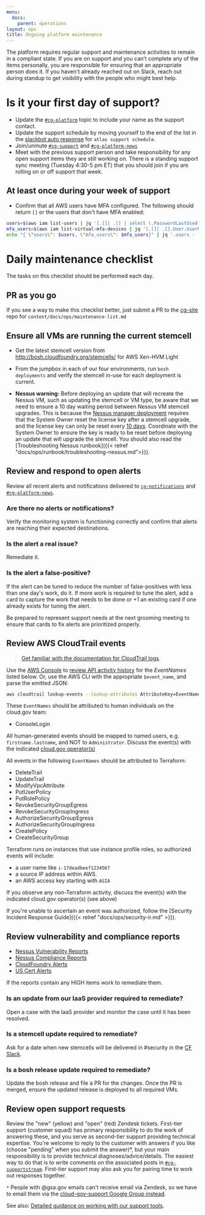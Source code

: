 ```yaml
---
menu:
  docs:
    parent: operations
layout: ops
title: Ongoing platform maintenance
---
```


The platform requires regular support and maintenance activities to remain in a
compliant state. If you are on support and you can’t complete any of the items
personally, you are responsible for ensuring that an appropriate person does it.
If you haven't already reached out on Slack, reach out during standup to get
visibility with the people who might best help.

# Is it your first day of support?

- Update the [`#cg-platform`](https://gsa-tts.slack.com/messages/cg-platform/)
topic to include your name as the support contact.
- Update the support schedule by moving yourself to the end of the list in the
[slackbot auto response](https://gsa-tts.slack.com/customize/slackbot) for
`atlas support schedule`.
- Join/unmute [`#cg-support`](https://gsa-tts.slack.com/messages/cg-support/)
and [`#cg-platform-news`](https://gsa-tts.slack.com/messages/cg-platform-news/)
- Meet with the previous support person and take responsibility for any open
support items they are still working on. There is a standing support sync meeting
(Tuesday 4:30-5 pm ET) that you should join if you are rolling on or off support
that week.

## At least once during your week of support

- Confirm that all AWS users have MFA configured. The following should return `[]`
or the users that don't have MFA enabled:

```sh
users=$(aws iam list-users | jq '[.[]| .[] | select (.PasswordLastUsed) | .UserName] | sort')
mfa_users=$(aws iam list-virtual-mfa-devices | jq '[.[]| .[].User.UserName]| sort')
echo "{ \"users\": $users, \"mfa_users\": $mfa_users}" | jq '.users - .mfa_users'
```

# Daily maintenance checklist

The tasks on this checklist should be performed each day.

## PR as you go

If you see a way to make this checklist better, just submit a PR to the
[cg-site](https://github.com/18F/cg-site) repo for `content/docs/ops/maintenance-list.md`

## Ensure all VMs are running the current stemcell

- Get the latest stemcell version from http://bosh.cloudfoundry.org/stemcells/
  for AWS Xen-HVM Light

- From the jumpbox in each of our four environments, run `bosh deployments` and verify the stemcell in-use
for each deployment is current.

- **Nessus warning:** Before deploying an update that will recreate the Nessus VM, such as updating the stemcell or VM type, be aware that we need to ensure a 10 day waiting period between Nessus VM stemcell upgrades. This is because the
[Nessus manager deployment](https://github.com/18F/cg-deploy-nessus-manager)
requires that the System Owner reset the license key after a stemcell upgrade, and the license key can only be reset every [10 days](https://docs.tenable.com/nessus/Content/ResetActivationCode.htm).
Coordinate with the System Owner to ensure the key is ready to be reset before
deploying an update that will upgrade the stemcell. You should also read the
[Troubleshooting Nessus runbook]({{< relref
"docs/ops/runbook/troubleshooting-nessus.md">}}).

## Review and respond to open alerts

Review all recent alerts and notifications delivered to [`cg-notifications`](https://groups.google.com/a/gsa.gov/forum/#!forum/cloud-gov-notifications)
and [`#cg-platform-news`](https://gsa-tts.slack.com/messages/cg-platform-news/).

### Are there no alerts or notifications?
Verify the monitoring system is functioning correctly and confirm that alerts
are reaching their expected destinations.

### Is the alert a real issue?
Remediate it.

### Is the alert a false-positive?
If the alert can be tuned to reduce the number of false-positives with less than
one day's work, do it.  If more work is required to tune the alert, add a card
to capture the work that needs to be done or +1 an existing card if one already
exists for tuning the alert.

Be prepared to represent support needs at the next grooming meeting to ensure
that cards to fix alerts are prioritized properly.

## Review AWS CloudTrail events

> [Get familiar with the documentation for CloudTrail logs](http://docs.aws.amazon.com/IAM/latest/UserGuide/cloudtrail-integration.html).

Use the [AWS Console](http://docs.aws.amazon.com/govcloud-us/latest/UserGuide/govcloud-console.html)
to [review API activity history](http://docs.aws.amazon.com/awscloudtrail/latest/userguide/view-cloudtrail-events-console.html)
for the _EventNames_ listed below.
Or, use the AWS CLI with the appropriate `$event_name`, and parse the emitted JSON:
```sh
aws cloudtrail lookup-events --lookup-attributes AttributeKey=EventName,AttributeValue=$event_name
```

These `EventNames` should be attributed to human individuals on the cloud.gov team:

* ConsoleLogin

All human-generated events should be mapped to named users, e.g. `firstname.lastname`, and NOT to `Administrator`.
Discuss the event(s) with the indicated [cloud.gov operator(s)](https://docs.google.com/spreadsheets/d/1mW3tphZ98ExmMxLHPogSpTq8DzYr5Oh8_SHnOTvjRWM/edit)

All events in the following `EventNames` should be attributed to Terraform:

- DeleteTrail
- UpdateTrail
- ModifyVpcAttribute
- PutUserPolicy
- PutRolePolicy
- RevokeSecurityGroupEgress
- RevokeSecurityGroupIngress
- AuthorizeSecurityGroupEgress
- AuthorizeSecurityGroupIngress
- CreatePolicy
- CreateSecurityGroup

Terraform runs on instances that use instance profile roles, so authorized events will include:

* a user name like `i-17deadbeef1234567`
* a source IP address within AWS.
* an AWS access key starting with `ASIA`

If you observe any non-Terraform activity, discuss the event(s) with the
indicated cloud.gov operator(s) (see above)

If you're unable to ascertain an event was authorized, follow the
[Security Incident Response Guide]({{< relref "docs/ops/security-ir.md" >}}).

## Review vulnerability and compliance reports
- [Nessus Vulnerability Reports](https://nessus.fr.cloud.gov/)
- [Nessus Compliance Reports](https://nessus.fr.cloud.gov/)
- [CloudFoundry Alerts](https://www.cloudfoundry.org/category/security/)
- [US Cert Alerts](https://www.us-cert.gov/ncas/alerts)

If the reports contain any HIGH items work to remediate them.

### Is an update from our IaaS provider required to remediate?
Open a case with the IaaS provider and monitor the case until it has been
resolved.

### Is a stemcell update required to remediate?
Ask for a date when new stemcells will be delivered in #security in the
[CF Slack](https://cloudfoundry.slack.com/).

### Is a bosh release update required to remediate?
Update the bosh release and file a PR for the changes.  Once the PR is merged,
ensure the updated release is deployed to all required VMs.

## Review open support requests

Review the "new" (yellow) and "open" (red) Zendesk tickets. First-tier support
(customer squad) has primary responsibility to do the work of answering these, and
you serve as second-tier support providing technical expertise. You're welcome
to reply to the customer with answers if you like (choose "pending" when you
submit the answer)*, but your main responsibility is to provide technical
diagnoses/advice/details. The easiest way to do that is to write comments on the
associated posts in
[`#cg-supportstream`](https://gsa-tts.slack.com/messages/cg-supportstream).
First-tier support may also ask you for pairing time to work out responses
together.

`*` People with @gsa.gov emails can't receive email via Zendesk, so we have to
email them via the [cloud-gov-support Google Group instead](https://groups.google.com/a/gsa.gov/forum/#!forum/cloud-gov-support).

See also: [Detailed guidance on working with our support tools](https://docs.google.com/document/d/1QXZvcUl-6gtI7jEQObXV9FyiIpJC-Fx1R7RzB0C6PHM/edit#heading=h.80zn694rriw3).
